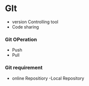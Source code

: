 # GIt
- version Controlling tool
- Code sharing
### Git OPeration

* Push
* Pull

### Git requirement
- online Repositiory
-Local Repository


